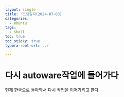 ```yaml
---
layout: single
title: '코딩일지(2024-07-03)'
categories:
  - Ubuntu
tags:
  - Shell
toc: true
toc_sticky: true
typora-root-url: ../

---
```








# 다시 autoware작업에 들어가다

현재 한국으로 돌아와서 다시 작업을 이어가려고 한다.






